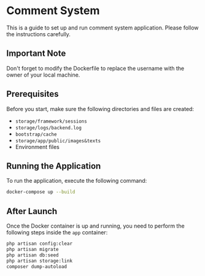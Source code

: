 # Comment System

This is a guide to set up and run comment system application. Please follow the instructions carefully.

## Important Note

Don't forget to modify the Dockerfile to replace the username with the owner of your local machine.

## Prerequisites

Before you start, make sure the following directories and files are created:

- `storage/framework/sessions`
- `storage/logs/backend.log`
- `bootstrap/cache`
- `storage/app/public/images&texts`
- Environment files

## Running the Application

To run the application, execute the following command:

```bash
docker-compose up --build
```

## After Launch

Once the Docker container is up and running, you need to perform the following steps inside the `app` container:

```bash
php artisan config:clear
php artisan migrate
php artisan db:seed
php artisan storage:link
composer dump-autoload
```

